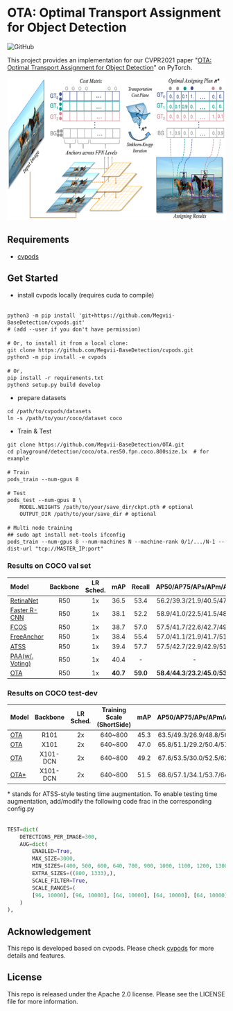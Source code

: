 # OTA: Optimal Transport Assignment for Object Detection

![GitHub](https://img.shields.io/github/license/Megvii-BaseDetection/OTA)

This project provides an implementation for our CVPR2021 paper "[OTA: Optimal Transport Assignment for Object Detection](http://arxiv.org/abs/2103.14259)" on PyTorch.

<img src="./ota.png" width="700" height="330">

## Requirements
* [cvpods](https://github.com/Megvii-BaseDetection/cvpods)

## Get Started

* install cvpods locally (requires cuda to compile)
```shell

python3 -m pip install 'git+https://github.com/Megvii-BaseDetection/cvpods.git'
# (add --user if you don't have permission)

# Or, to install it from a local clone:
git clone https://github.com/Megvii-BaseDetection/cvpods.git
python3 -m pip install -e cvpods

# Or,
pip install -r requirements.txt
python3 setup.py build develop
```

* prepare datasets
```shell
cd /path/to/cvpods/datasets
ln -s /path/to/your/coco/dataset coco
```

* Train & Test
```shell
git clone https://github.com/Megvii-BaseDetection/OTA.git
cd playground/detection/coco/ota.res50.fpn.coco.800size.1x  # for example

# Train
pods_train --num-gpus 8

# Test
pods_test --num-gpus 8 \
    MODEL.WEIGHTS /path/to/your/save_dir/ckpt.pth # optional
    OUTPUT_DIR /path/to/your/save_dir # optional

# Multi node training
## sudo apt install net-tools ifconfig
pods_train --num-gpus 8 --num-machines N --machine-rank 0/1/.../N-1 --dist-url "tcp://MASTER_IP:port"

```

### Results on COCO val set

| Model | Backbone | LR Sched. | mAP | Recall | AP50/AP75/APs/APm/APl | Download |
|:------| :----:   | :----: |:---:| :---:| :---:| :---:|
|  [RetinaNet](https://github.com/Megvii-BaseDetection/cvpods/tree/master/playground/detection/coco/retinanet/retinanet.res50.fpn.coco.multiscale.1x) | R50   | 1x       | 36.5 |  53.4  |  56.2/39.3/21.9/40.5/47.7  | - |
|  [Faster R-CNN](https://github.com/Megvii-BaseDetection/cvpods/tree/master/playground/detection/coco/rcnn/faster_rcnn.res50.fpn.coco.multiscale.1x) | R50   | 1x       | 38.1 |  52.2  |  58.9/41.0/22.5/41.5/48.9  | - |
|  [FCOS](https://github.com/Megvii-BaseDetection/cvpods/tree/master/playground/detection/coco/fcos/fcos.res50.fpn.coco.800size.1x) | R50   | 1x       | 38.7 |  57.0   | 57.5/41.7/22.6/42.7/49.9   | - |
|  [FreeAnchor](https://github.com/Megvii-BaseDetection/cvpods/tree/master/playground/detection/coco/free_anchor/free_anchor.res50.fpn.coco.800size.1x) | R50   | 1x | 38.4 | 55.4  | 57.0/41.1/21.9/41.7/51.8      | - |
|  [ATSS](https://github.com/Megvii-BaseDetection/cvpods/tree/master/playground/detection/coco/atss/atss.res50.fpn.coco.800size.1x) | R50   | 1x    | 39.4 | 57.7    |  57.5/42.7/22.9/42.9/51.2   | - |
|  [PAA\(w/. Voting\)](https://github.com/kkhoot/PAA) | R50   | 1x  | 40.4 |   -  |  -   | - |
|  [OTA](https://github.com/Joker316701882/OTA/tree/main/playground/detection/coco/ota.res50.fpn.coco.800size.1x) | R50   | 1x       | **40.7**  |  **59.0** |  **58.4**/**44.3**/**23.2**/**45.0**/**53.6**    | [weights](https://megvii-my.sharepoint.cn/:u:/g/personal/gezheng_megvii_com/EVo55E_uiHJNvtOCoMPmh5wBR0yxZs1ycIugIWTVyLIgvg?e=uIhwBs) |

### Results on COCO test-dev
| Model | Backbone | LR Sched. | Training Scale (ShortSide) |mAP | AP50/AP75/APs/APm/APl | Download |
|:------| :----:   | :----: |:---:| :---:| :---:| :---:|
|  [OTA](https://github.com/Joker316701882/OTA/tree/main/playground/detection/coco/ota.res101.fpn.coco.800size.1x) | R101   | 2x | 640~800 | 45.3 | 63.5/49.3/26.9/48.8/56.1   | [weights](https://megvii-my.sharepoint.cn/:u:/g/personal/gezheng_megvii_com/EXRgFRfL2ZZHiuKEK2bNn5oBjKIlQwaeX0zH02wWomGLYQ?e=6Ctp5E) |
|  [OTA](https://github.com/Joker316701882/OTA/tree/main/playground/detection/coco/ota.x101.fpn.coco.800size.1x) | X101     | 2x | 640~800 | 47.0 | 65.8/51.1/29.2/50.4/57.9 | [weights](https://megvii-my.sharepoint.cn/:u:/g/personal/gezheng_megvii_com/Ec2yTrxYDZFAgqWGEnNT6pwB870Frg641WRy7zctHyRzPw?e=YS1RC2) |
|  [OTA](https://github.com/Joker316701882/OTA/tree/main/playground/detection/coco/ota.x101.dcnv2.fpn.coco.800size.1x) | X101-DCN | 2x | 640~800 | 49.2 |   67.6/53.5/30.0/52.5/62.3 | [weights](https://megvii-my.sharepoint.cn/:u:/g/personal/gezheng_megvii_com/EYy9odfpIEhIszqrI_vbuzIBlPcW7YRZYmXaT9ws7FkRRg?e=ZYo8SO) |
|  [OTA*](https://github.com/Joker316701882/OTA/tree/main/playground/detection/coco/ota.x101.dcnv2.fpn.coco.800size.1x) | X101-DCN | 2x | 640~800 | 51.5 |   68.6/57.1/34.1/53.7/64.1 | [weights](https://megvii-my.sharepoint.cn/:u:/g/personal/gezheng_megvii_com/EYy9odfpIEhIszqrI_vbuzIBlPcW7YRZYmXaT9ws7FkRRg?e=ZYo8SO) |

\* stands for ATSS-style testing time augmentation. To enable testing time augmentation, add/modify the following code frac in the corresponding config.py

```python

TEST=dict(
    DETECTIONS_PER_IMAGE=300,
    AUG=dict(
        ENABLED=True,
        MAX_SIZE=3000,
        MIN_SIZES=(400, 500, 600, 640, 700, 900, 1000, 1100, 1200, 1300, 1400, 1800),
        EXTRA_SIZES=((800, 1333),),
        SCALE_FILTER=True,
        SCALE_RANGES=(
        [96, 10000], [96, 10000], [64, 10000], [64, 10000], [64, 10000], [0, 10000], [0, 10000], [0, 256], [0, 256], [0, 192], [0, 192], [0, 96], [0, 10000])
    )
),

```

## Acknowledgement
This repo is developed based on cvpods. Please check [cvpods](https://github.com/Megvii-BaseDetection/cvpods) for more details and features.

## License
This repo is released under the Apache 2.0 license. Please see the LICENSE file for more information.

